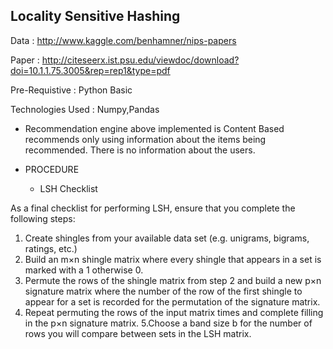 ## Locality Sensitive Hashing 

Data : http://www.kaggle.com/benhamner/nips-papers

Paper : http://citeseerx.ist.psu.edu/viewdoc/download?doi=10.1.1.75.3005&rep=rep1&type=pdf

Pre-Requistive : Python Basic

Technologies Used : Numpy,Pandas

* Recommendation engine above implemented is Content Based recommends only using information about the items being recommended. 
 There is no information about the users.
  
* PROCEDURE
  * LSH Checklist

As a final checklist for performing LSH, ensure that you complete the following steps:
  
1. Create shingles from your available data set (e.g. unigrams, bigrams, ratings, etc.)
2. Build an m×n shingle matrix where every shingle that appears in a set is marked with a 1 otherwise 0.
3. Permute the rows of the shingle matrix from step 2 and build a new p×n signature matrix where the number of the 
   row of the first shingle to appear for a set is recorded for the permutation of the signature matrix.
4. Repeat permuting the rows of the input matrix times and complete filling in the p×n signature matrix.
5.Choose a band size b for the number of rows you will compare between sets in the LSH matrix.
